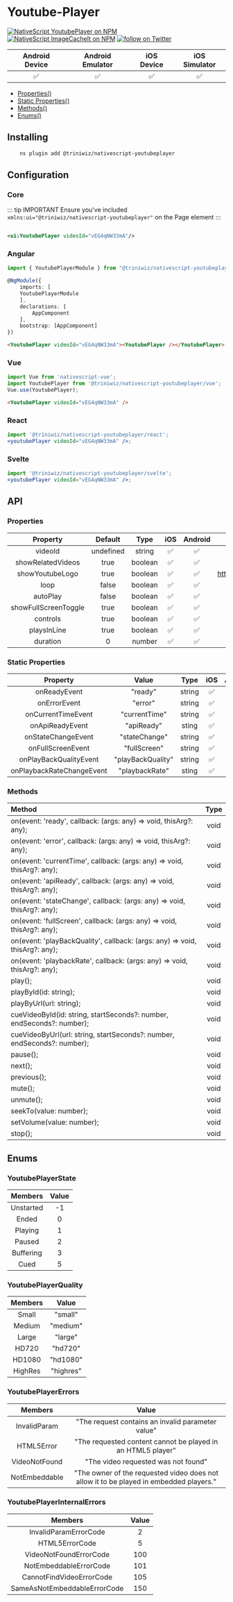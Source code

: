 # Youtube-Player

<p>
<a href="https://www.npmjs.com/package/@triniwiz/nativescript-youtubeplayer">
<img src="https://img.shields.io/npm/v/@triniwiz/nativescript-youtubeplayer.svg?style=for-the-badge"
            alt="NativeScript YoutubePlayer on NPM"/></a>

<a href="https://www.npmjs.com/package/@triniwiz/nativescript-youtubeplayer">
<img src="https://img.shields.io/npm/dt/@triniwiz/nativescript-youtubeplayer.svg?style=for-the-badge&label=npm%20downloads&" alt="NativeScript ImageCacheIt on NPM"></a>

<a href="https://twitter.com/intent/follow?screen_name=triniwiz">
<img src="https://img.shields.io/twitter/follow/triniwiz?style=style=for-the-badge&logo=twitter" alt="follow on Twitter"></a>
</p>

|   Android Device   |  Android Emulator  |     iOS Device     |   iOS Simulator    |
| :----------------: | :----------------: | :----------------: | :----------------: |
| :white_check_mark: | :white_check_mark: | :white_check_mark: | :white_check_mark: |

- [Properties()](youtube-player.md#properties)
- [Static Properties()](youtube-player.md#static-properties)
- [Methods()](youtube-player.md#methods)
- [Enums()](youtube-player.md#enums)

## Installing

```bash
    ns plugin add @triniwiz/nativescript-youtubeplayer
```

## Configuration

### Core

::: tip IMPORTANT Ensure you've included `xmlns:ui="@triniwiz/nativescript-youtubeplayer"` on the Page element
:::

```xml

<ui:YoutubePlayer videoId="vEG4qNW33mA"/>
```

### Angular

```ts
import { YoutubePlayerModule } from "@triniwiz/nativescript-youtubeplayer/angular";

@NgModule({
    imports: [
    YoutubePlayerModule
    ],
    declarations: [
        AppComponent
    ],
    bootstrap: [AppComponent]
})
```

```html
<YoutubePlayer videoId="vEG4qNW33mA"><YoutubePlayer /></YoutubePlayer>
```

### Vue

```ts
import Vue from 'nativescript-vue';
import YoutubePlayer from '@triniwiz/nativescript-youtubeplayer/vue';
Vue.use(YoutubePlayer);
```

```html
<YoutubePlayer videoId="vEG4qNW33mA" />
```

### React

```jsx
import '@triniwiz/nativescript-youtubeplayer/react';
<youtubePlayer videoId="vEG4qNW33mA" />;
```

### Svelte

```jsx
import '@triniwiz/nativescript-youtubeplayer/svelte';
<youtubePlayer videoId="vEG4qNW33mA" />;
```

## API

### Properties

|       Property       |  Default  |  Type   |        iOS         |      Android       |                                   Notes                                   |
| :------------------: | :-------: | :-----: | :----------------: | :----------------: | :-----------------------------------------------------------------------: |
|       videoId        | undefined | string  | :white_check_mark: | :white_check_mark: | The YouTube video ID that identifies the video that the player will load. |
|  showRelatedVideos   |   true    | boolean | :white_check_mark: | :white_check_mark: |        https://developers.google.com/youtube/player_parameters#rel        |
|   showYoutubeLogo    |   true    | boolean | :white_check_mark: | :white_check_mark: |  https://developers.google.com/youtube/player_parameters#modestbranding   |
|         loop         |   false   | boolean | :white_check_mark: | :white_check_mark: |       https://developers.google.com/youtube/player_parameters#loop        |
|       autoPlay       |   false   | boolean | :white_check_mark: | :white_check_mark: |                     Auto play video once it's ready.                      |
| showFullScreenToggle |   true    | boolean | :white_check_mark: | :white_check_mark: |        https://developers.google.com/youtube/player_parameters#fs         |
|       controls       |   true    | boolean | :white_check_mark: | :white_check_mark: |     https://developers.google.com/youtube/player_parameters#controls      |
|     playsInLine      |   true    | boolean | :white_check_mark: | :white_check_mark: |    https://developers.google.com/youtube/player_parameters#playsinline    |
|       duration       |     0     | number  | :white_check_mark: | :white_check_mark: |                          Current video duration.                          |

### Static Properties

|         Property          |       Value       |  Type  |        iOS         |      Android       | Notes |
| :-----------------------: | :---------------: | :----: | :----------------: | :----------------: | :---: |
|       onReadyEvent        |      "ready"      | string | :white_check_mark: | :white_check_mark: |       |
|       onErrorEvent        |      "error"      | string | :white_check_mark: | :white_check_mark: |       |
|    onCurrentTimeEvent     |   "currentTime"   | string | :white_check_mark: | :white_check_mark: |       |
|      onApiReadyEvent      |    "apiReady"     | sting  | :white_check_mark: | :white_check_mark: |       |
|    onStateChangeEvent     |   "stateChange"   | string | :white_check_mark: | :white_check_mark: |       |
|     onFullScreenEvent     |   "fullScreen"    | string | :white_check_mark: | :white_check_mark: |       |
|  onPlayBackQualityEvent   | "playBackQuality" | string | :white_check_mark: | :white_check_mark: |       |
| onPlaybackRateChangeEvent |  "playbackRate"   | sting  | :white_check_mark: | :white_check_mark: |       |

### Methods

| Method                                                                      | Type |
| :-------------------------------------------------------------------------- | :--: |
| on(event: 'ready', callback: (args: any) => void, thisArg?: any);           | void |
| on(event: 'error', callback: (args: any) => void, thisArg?: any);           | void |
| on(event: 'currentTime', callback: (args: any) => void, thisArg?: any);     | void |
| on(event: 'apiReady', callback: (args: any) => void, thisArg?: any);        | void |
| on(event: 'stateChange', callback: (args: any) => void, thisArg?: any);     | void |
| on(event: 'fullScreen', callback: (args: any) => void, thisArg?: any);      | void |
| on(event: 'playBackQuality', callback: (args: any) => void, thisArg?: any); | void |
| on(event: 'playbackRate', callback: (args: any) => void, thisArg?: any);    | void |
| play();                                                                     | void |
| playById(id: string);                                                       | void |
| playByUrl(url: string);                                                     | void |
| cueVideoById(id: string, startSeconds?: number, endSeconds?: number);                                                   | void |
| cueVideoByUrl(url: string, startSeconds?: number, endSeconds?: number);                                                 | void |
| pause();                                                                    | void |
| next();                                                                     | void |
| previous();                                                                 | void |
| mute();                                                                     | void |
| unmute();                                                                   | void |
| seekTo(value: number);                                                      | void |
| setVolume(value: number);                                                   | void |
| stop();                                                                     | void |

## Enums

### YoutubePlayerState

|  Members  | Value |
| :-------: | :---: |
| Unstarted |  -1   |
|   Ended   |   0   |
|  Playing  |   1   |
|  Paused   |   2   |
| Buffering |   3   |
|   Cued    |   5   |

### YoutubePlayerQuality

| Members |   Value   |
| :-----: | :-------: |
|  Small  |  "small"  |
| Medium  | "medium"  |
|  Large  |  "large"  |
|  HD720  |  "hd720"  |
| HD1080  | "hd1080"  |
| HighRes | "highres" |

### YoutubePlayerErrors

|    Members    |                                         Value                                          |
| :-----------: | :------------------------------------------------------------------------------------: |
| InvalidParam  |                   "The request contains an invalid parameter value"                    |
|  HTML5Error   |              "The requested content cannot be played in an HTML5 player"               |
| VideoNotFound |                          "The video requested was not found"                           |
| NotEmbeddable | "The owner of the requested video does not allow it to be played in embedded players." |

### YoutubePlayerInternalErrors

|           Members            | Value |
| :--------------------------: | :---: |
|    InvalidParamErrorCode     |   2   |
|        HTML5ErrorCode        |   5   |
|    VideoNotFoundErrorCode    |  100  |
|    NotEmbeddableErrorCode    |  101  |
|   CannotFindVideoErrorCode   |  105  |
| SameAsNotEmbeddableErrorCode |  150  |
